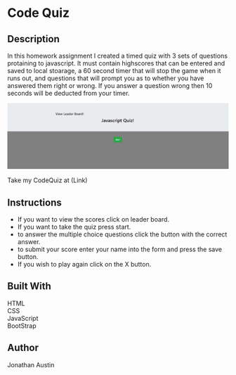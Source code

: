 # Code Quiz
## Description
In this homework assignment I created a timed quiz with 3 sets of questions protaining to javascript. It must contain highscores that can be entered and saved to local stoarage, a 60 second timer that will stop the game when it runs out, and questions that will prompt you as to whether you have answered them right or wrong. If you answer a question wrong then 10 seconds will be deducted from your timer. 

![Code-Quiz](/Img/CodeQuiz.png)

Take my CodeQuiz at
(Link)

## Instructions
* If you want to view the scores click on leader board.
* If you want to take the quiz press start.
* to answer the multiple choice questions click the button with the correct answer.
* to submit your score enter your name into the form and press the save button.
* If you wish to play again click on the X button.

## Built With
HTML  
CSS  
JavaScript   
BootStrap   

## Author
Jonathan Austin
